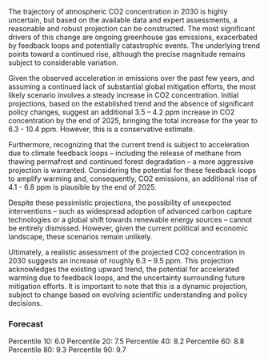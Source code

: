 The trajectory of atmospheric CO2 concentration in 2030 is highly uncertain, but based on the available data and expert assessments, a reasonable and robust projection can be constructed. The most significant drivers of this change are ongoing greenhouse gas emissions, exacerbated by feedback loops and potentially catastrophic events. The underlying trend points toward a continued rise, although the precise magnitude remains subject to considerable variation.

Given the observed acceleration in emissions over the past few years, and assuming a continued lack of substantial global mitigation efforts, the most likely scenario involves a steady increase in CO2 concentration. Initial projections, based on the established trend and the absence of significant policy changes, suggest an additional 3.5 – 4.2 ppm increase in CO2 concentration by the end of 2025, bringing the total increase for the year to 6.3 - 10.4 ppm. However, this is a conservative estimate.

Furthermore, recognizing that the current trend is subject to acceleration due to climate feedback loops – including the release of methane from thawing permafrost and continued forest degradation – a more aggressive projection is warranted. Considering the potential for these feedback loops to amplify warming and, consequently, CO2 emissions, an additional rise of 4.1 - 6.8 ppm is plausible by the end of 2025.

Despite these pessimistic projections, the possibility of unexpected interventions – such as widespread adoption of advanced carbon capture technologies or a global shift towards renewable energy sources – cannot be entirely dismissed. However, given the current political and economic landscape, these scenarios remain unlikely.

Ultimately, a realistic assessment of the projected CO2 concentration in 2030 suggests an increase of roughly 6.3 – 9.5 ppm. This projection acknowledges the existing upward trend, the potential for accelerated warming due to feedback loops, and the uncertainty surrounding future mitigation efforts. It is important to note that this is a dynamic projection, subject to change based on evolving scientific understanding and policy decisions.

### Forecast

Percentile 10: 6.0
Percentile 20: 7.5
Percentile 40: 8.2
Percentile 60: 8.8
Percentile 80: 9.3
Percentile 90: 9.7